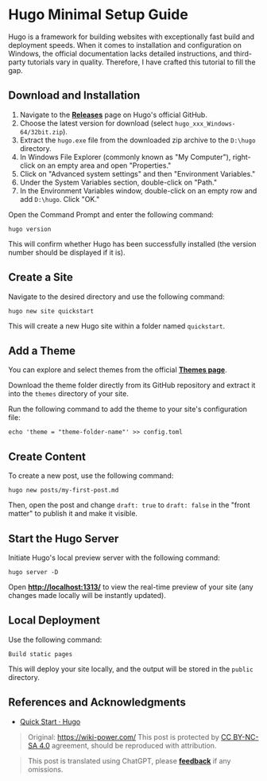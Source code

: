 # Hugo Minimal Setup Guide

Hugo is a framework for building websites with exceptionally fast build and deployment speeds. When it comes to installation and configuration on Windows, the official documentation lacks detailed instructions, and third-party tutorials vary in quality. Therefore, I have crafted this tutorial to fill the gap.

## Download and Installation

1. Navigate to the [**Releases**](https://github.com/gohugoio/hugo/releases) page on Hugo's official GitHub.
2. Choose the latest version for download (select `hugo_xxx_Windows-64/32bit.zip`).
3. Extract the `hugo.exe` file from the downloaded zip archive to the `D:\hugo` directory.
4. In Windows File Explorer (commonly known as "My Computer"), right-click on an empty area and open "Properties."
5. Click on "Advanced system settings" and then "Environment Variables."
6. Under the System Variables section, double-click on "Path."
7. In the Environment Variables window, double-click on an empty row and add `D:\hugo`. Click "OK."

Open the Command Prompt and enter the following command:

```plaintext
hugo version
```

This will confirm whether Hugo has been successfully installed (the version number should be displayed if it is).

## Create a Site

Navigate to the desired directory and use the following command:

```plaintext
hugo new site quickstart
```

This will create a new Hugo site within a folder named `quickstart`.

## Add a Theme

You can explore and select themes from the official [**Themes page**](https://themes.gohugo.io/).

Download the theme folder directly from its GitHub repository and extract it into the `themes` directory of your site.

Run the following command to add the theme to your site's configuration file:

```plaintext
echo 'theme = "theme-folder-name"' >> config.toml
```

## Create Content

To create a new post, use the following command:

```plaintext
hugo new posts/my-first-post.md
```

Then, open the post and change `draft: true` to `draft: false` in the "front matter" to publish it and make it visible.

## Start the Hugo Server

Initiate Hugo's local preview server with the following command:

```plaintext
hugo server -D
```

Open [**http://localhost:1313/**](http://localhost:1313/) to view the real-time preview of your site (any changes made locally will be instantly updated).

## Local Deployment

Use the following command:

```plaintext
Build static pages
```

This will deploy your site locally, and the output will be stored in the `public` directory.

## References and Acknowledgments

- [Quick Start · Hugo](https://gohugo.io/getting-started/quick-start/)

> Original: <https://wiki-power.com/>
> This post is protected by [CC BY-NC-SA 4.0](https://creativecommons.org/licenses/by/4.0/deed.en) agreement, should be reproduced with attribution.

> This post is translated using ChatGPT, please [**feedback**](https://github.com/linyuxuanlin/Wiki_MkDocs/issues/new) if any omissions.